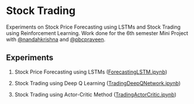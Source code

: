# Stock Trading

Experiments on Stock Price Forecasting using LSTMs and Stock Trading using Reinforcement Learning. Work done for the 6th semester Mini Project with
[@nandahkrishna](https://github.com/nandahkrishna) and [@pbcpraveen](https://github.com/pbcpraveen).

## Experiments

1. Stock Price Forecasting using LSTMs ([ForecastingLSTM.ipynb](ForecastingLSTM.ipynb))

2. Stock Trading using Deep Q Learning ([TradingDeepQNetwork.ipynb](TradingDeepQNetwork.ipynb))

3. Stock Trading using Actor-Critic Method ([TradingActorCritic.ipynb](TradingActorCritic.ipynb))
